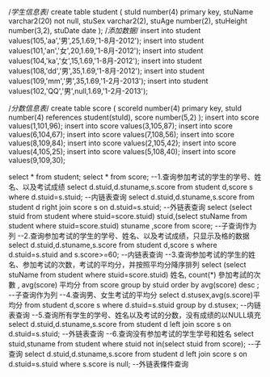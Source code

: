 ﻿/*学生信息表*/
create table student
(
       stuId number(4) primary key,
       stuName varchar2(20) not null,
       stuSex varchar2(2),
       stuAge number(2),
       stuHeight number(3,2),
       stuDate date
 );
 /*添加数据*/
 insert into student values(105,'aa','男',25,1.69,'1-8月-2012');
 insert into student values(101,'an','女',20,1.69,'1-8月-2012');
 insert into student values(104,'ka','女',15,1.69,'1-8月-2012');
 insert into student values(108,'dd','男',35,1.69,'1-8月-2012');
 insert into student values(109,'mm','男',35,1.69,'1-2月-2013');
  insert into student values(102,'QQ','男',null,1.69,'1-2月-2013');

/*分数信息表*/
create table score
(
 scoreId number(4) primary key,
 stuId number(4) references student(stuId),
 score number(5,2)
);
insert into score values(1,101,96);
insert into score values(3,105,87);
insert into score values(6,104,67);
insert into score values(7,108,56);
insert into score values(8,109,84);
insert into score values(2,105,42);
insert into score values(4,105,25);
insert into score values(5,108,40);
insert into score values(9,109,30);

select * from  student;
select * from  score;
--1.查询参加考试的学生的学号、姓名、以及考试成绩
select  d.stuid,d.stuname,s.score  from  student d,score s  where d.stuid=s.stuid; --内链表查询
select  d.stuid,d.stuname,s.score  from  student d right  join score  s on d.stuid=s.stuid; --外链表查询
select (select  stuid from student where stuid=score.stuid)  stuid,(select stuName from student where stuid=score.stuid) stuname ,score from score; --子查询作为列
--2.查询参加考试的学生的学号、姓名、以及考试成绩，只显示及格的数据
select  d.stuid,d.stuname,s.score  from  student d,score s  where d.stuid=s.stuid and s.score>=60; --内链表查询
--3.查询参加考试的学生的姓名、参加考试的次数，考试的平均分，并按照平均分降序排列
select (select stuName from student where stuid=score.stuid)  姓名, count(*) 參加考試的次數 , avg(score) 平均分  from score group by stuid order by  avg(score) desc ; --子查询作为列
--4.查询男、女生考试的平均分
select  d.stusex,avg(s.score)平均分  from  student d,score s  where d.stuid=s.stuid group by d.stusex; --内链表查询
--5.查询所有学生的学号、姓名以及考试的分数，没有成绩的以NULL填充
select  d.stuid,d.stuname,s.score  from  student d  left  join score  s on d.stuid=s.stuid; --外链表查询
--6.查询没有参加考试的学生学号和姓名
select  stuid,stuname  from student where stuid not in(select  stuid  from  score); --子查询
select  d.stuid,d.stuname,s.score  from  student d  left  join score  s on d.stuid=s.stuid where s.score is null; --外链表條件查询

